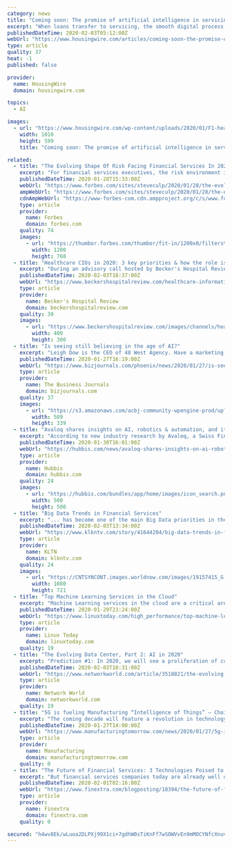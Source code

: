 ```yaml
---
category: news
title: "Coming soon: The promise of artificial intelligence in servicing"
excerpt: "When loans transfer to servicing, the smooth digital process is suddenly transformed into a rough, paper-heavy and confusing process. But AI is slowly starting to change that."
publishedDateTime: 2020-02-03T05:12:00Z
webUrl: "https://www.housingwire.com/articles/coming-soon-the-promise-of-artificial-intelligence-in-servicing/"
type: article
quality: 37
heat: -1
published: false

provider:
  name: HousingWire
  domain: housingwire.com

topics:
  - AI

images:
  - url: "https://www.housingwire.com/wp-content/uploads/2020/01/F1-header.png"
    width: 1010
    height: 599
    title: "Coming soon: The promise of artificial intelligence in servicing"

related:
  - title: "The Evolving Shape Of Risk Facing Financial Services In 2020"
    excerpt: "For financial services executives, the risk environment is becoming more complex and this is compounded by the use of new technologies, including AI, blockchain and RPA. Only a small percentage of risk managers are fully capable of assessing the risks of these technologies within their businesses."
    publishedDateTime: 2020-01-28T15:33:00Z
    webUrl: "https://www.forbes.com/sites/steveculp/2020/01/28/the-evolving-shape-of-risk-facing-financial-services-in-2020/"
    ampWebUrl: "https://www.forbes.com/sites/steveculp/2020/01/28/the-evolving-shape-of-risk-facing-financial-services-in-2020/amp/"
    cdnAmpWebUrl: "https://www-forbes-com.cdn.ampproject.org/c/s/www.forbes.com/sites/steveculp/2020/01/28/the-evolving-shape-of-risk-facing-financial-services-in-2020/amp/"
    type: article
    provider:
      name: Forbes
      domain: forbes.com
    quality: 74
    images:
      - url: "https://thumbor.forbes.com/thumbor/fit-in/1200x0/filters%3Aformat%28jpg%29/https%3A%2F%2Fspecials-images.forbesimg.com%2Fimageserve%2F5e2f4189a854780006afa33e%2F0x0.jpg"
        width: 1200
        height: 768
  - title: "Healthcare CIOs in 2020: 3 key priorities & how the role is evolving"
    excerpt: "During an advisory call hosted by Becker's Hospital Review, four CIOs shared insight into their priorities for 2020, differing thoughts on emerging technologies, the benefits and challenges of going digital, the changing healthcare landscape and ... vulnerable we still are,\" Mr. Davis said. 3. Artificial intelligence. CIOs are split in terms ..."
    publishedDateTime: 2020-02-03T18:37:00Z
    webUrl: "https://www.beckershospitalreview.com/healthcare-information-technology/healthcare-cios-in-2020-3-key-priorities-how-the-role-is-evolving.html"
    type: article
    provider:
      name: Becker's Hospital Review
      domain: beckershospitalreview.com
    quality: 39
    images:
      - url: "https://www.beckershospitalreview.com/images/channels/healthcare-information-technology/6.jpg"
        width: 400
        height: 300
  - title: "Is seeing still believing in the age of AI?"
    excerpt: "Leigh Dow is the CEO of 48 West Agency. Have a marketing challenge you need to solve? Contact her at leigh@48westagency.com. Digital reputation management means staying up to date even as things are constantly changing,"
    publishedDateTime: 2020-01-27T16:19:00Z
    webUrl: "https://www.bizjournals.com/phoenix/news/2020/01/27/is-seeing-still-believing-in-the-age-of-ai.html"
    type: article
    provider:
      name: The Business Journals
      domain: bizjournals.com
    quality: 37
    images:
      - url: "https://s3.amazonaws.com/acbj-community-wpengine-prod/uploads/2020/01/GettyImages-691048293.jpg"
        width: 509
        height: 339
  - title: "Avaloq shares insights on AI, robotics & automation, and its role in the future of financial services"
    excerpt: "According to new industry research by Avaloq, a Swiss FinTech, additional key developments include the increasing use of more ... But it is clear that even bigger changes are arriving, particularly with regards to AI, robotics and automation, which combined with design thinking methodology will enhance the overall customer experience."
    publishedDateTime: 2020-01-30T16:01:00Z
    webUrl: "https://hubbis.com/news/avaloq-shares-insights-on-ai-robotics-automation-and-its-role-in-the-future-of-financial-services"
    type: article
    provider:
      name: Hubbis
      domain: hubbis.com
    quality: 24
    images:
      - url: "https://hubbis.com/bundles/app/home/images/icon_search.png"
        width: 500
        height: 500
  - title: "Big Data Trends in Financial Services"
    excerpt: "... has become one of the main Big Data priorities in the financial services industry. Versive is a company that created software that they claim can help financial institutions and banks analyze massive transaction datasets and cybersecurity data using machine learning. The software is called Versive Security Engine and is touted as being ..."
    publishedDateTime: 2020-02-03T13:34:00Z
    webUrl: "https://www.klkntv.com/story/41644204/big-data-trends-in-financial-services"
    type: article
    provider:
      name: KLTN
      domain: klkntv.com
    quality: 24
    images:
      - url: "https://CNTSYNCONT.images.worldnow.com/images/19157415_G.jpg"
        width: 1080
        height: 721
  - title: "Top Machine Learning Services in the Cloud"
    excerpt: "Machine Learning services in the cloud are a critical area of the modern computing landscape, providing a way for organizations to better analyze data and derive new insights. Accessing these service via the cloud tends to be efficient in terms of cost and staff hours. Machine Learning (often abbreviated as ML) is a subset of Artificial ..."
    publishedDateTime: 2020-01-29T23:24:00Z
    webUrl: "https://www.linuxtoday.com/high_performance/top-machine-learning-services-in-the-cloud.html"
    type: article
    provider:
      name: Linux Today
      domain: linuxtoday.com
    quality: 19
  - title: "The Evolving Data Center, Part 2: AI in 2020"
    excerpt: "Prediction #1: In 2020, we will see a proliferation of customized AI chips hitting the market. As a result, almost every vertical will begin to tap into the power of AI/ML. Billions of dollars have been spent over the past few years to develop AI chips ..."
    publishedDateTime: 2020-02-03T18:31:00Z
    webUrl: "https://www.networkworld.com/article/3518821/the-evolving-data-center-part-2-ai-in-2020.html"
    type: article
    provider:
      name: Network World
      domain: networkworld.com
    quality: 19
  - title: "5G is fueling Manufacturing “Intelligence of Things” – Choice IoT Says Controlling Data Costs will be Essential"
    excerpt: "The coming decade will feature a revolution in technology that will change everything. Ubiquitous 5G wireless capabilities are right around the corner and with them the “Intelligence of Things” – wireless connectivity combined with Artificial Intelligence. Industries that don’t prepare properly for the new technology are in danger of ..."
    publishedDateTime: 2020-01-27T14:00:00Z
    webUrl: "https://www.manufacturingtomorrow.com/news/2020/01/27/5g-is-fueling-manufacturing-intelligence-of-things-–-choice-iot-says-controlling-data-costs-will-be-essential/14687/"
    type: article
    provider:
      name: Manufacturing
      domain: manufacturingtomorrow.com
    quality: 0
  - title: "The Future of Financial Services: 3 Technologies Poised to Change Your Experience"
    excerpt: "But financial services companies today are already well on their way to changing this experience, and three technologies are key to this transformation: APIs, adaptive intelligence (AI)/machine learning, and blockchain. These key strategies involve leveraging large troughs of data so banks can become an integral part of the consumers’ journey ..."
    publishedDateTime: 2020-02-01T02:16:00Z
    webUrl: "https://www.finextra.com/blogposting/18394/the-future-of-financial-services-3-technologies-poised-to-change-your-experience"
    type: article
    provider:
      name: Finextra
      domain: finextra.com
    quality: 0

secured: "h4wv8Ek/wLuoa2DLPXj99X1ci+7gdhW0sTiKnFf7wSOWVvEn9mMOCYNfcXnuva/PWzl0XuT5APeLVN6tb/7W/wM2AmqWJ2/l96ZCuoatEJ5aEwMgFk1ZdfQTgz181kpIDIkJ7g8MDW7qKqnGM6O975p/9BRIeyojE7V5VCTA9Eda7xY8/p0Hd+pMkFn0DNvD5DZgcepth7lFCOCah7xPF6Y3MqD59Oj/4l8vdYRLhgiL0rfoW3D17IPqRAT+98tCRCgVsJsdEp/+zQ5V+i1hE9Vwd7eE3MCn2DFQyP12Y2s2Ctas2GGvvmPDAS5LMx+/E0nKLJiVepVy8fe3B6Nv/OZG2mxkk4uH3OBLPPqFBmxV/FpAdNHKeyhUKplh/xniwAuBhdcz7vmSmYc0LZfDb97TVOBgJBHx738xfaBehMpjGrqNQUtnV1qO55bMHjHp+vxQgnIY8FZ6RSZAVv/dzKgBVXGZ0lI7IvfapK+UkIg=;OTde/uq7pdTyxqEo2kmeGA=="
---
```


